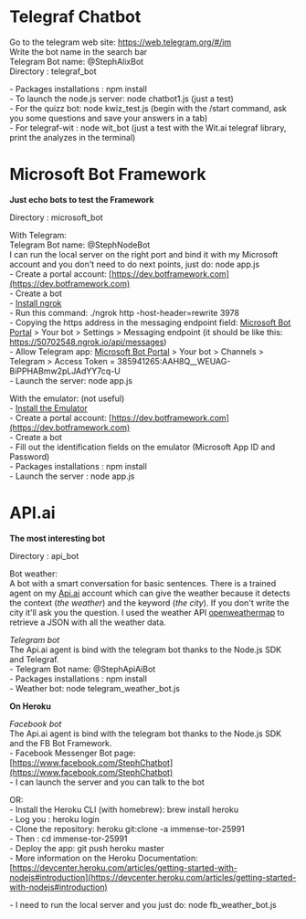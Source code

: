 # Telegraf Chatbot

Go to the telegram web site: https://web.telegram.org/#/im <br>
Write the bot name in the search bar <br>
Telegram Bot name: \@StephAlixBot <br>
Directory : telegraf_bot <br>

\- Packages installations : npm install <br>
\- To launch the node.js server: node chatbot1.js (just a test)<br>
\- For the quizz bot: node kwiz_test.js (begin with the /start command, ask you some questions and save your answers in a tab)<br>
\- For telegraf-wit : node wit_bot (just a test with the Wit.ai telegraf library, print the analyzes in the terminal) <br>


# Microsoft Bot Framework
**Just echo bots to test the Framework**

Directory : microsoft_bot <br>

With Telegram: <br>
Telegram Bot name: \@StephNodeBot <br>
I can run the local server on the right port and bind it with my Microsoft account and you don't need to do next points, just do: node app.js <br>
\- Create a portal account: [https://dev.botframework.com](https://dev.botframework.com) <br>
\- Create a bot <br>
\- [Install ngrok](https://ngrok.com) <br>
\- Run this command: ./ngrok http -host-header=rewrite 3978 <br>
\- Copying the https address in the messaging endpoint field: [Microsoft Bot Portal](https://dev.botframework.com) > Your bot > Settings > Messaging endpoint (it should be like this: https://50702548.ngrok.io/api/messages) <br>
\- Allow Telegram app: [Microsoft Bot Portal](https://dev.botframework.com) > Your bot > Channels > Telegram > Access Token = 385941265:AAH8Q__WEUAG-BiPPHABmw2pLJAdYY7cq-U <br>
\- Launch the server: node app.js <br>

With the emulator: (not useful)<br>
\- [Install the Emulator](https://emulator.botframework.com/) <br>
\- Create a portal account: [https://dev.botframework.com](https://dev.botframework.com) <br>
\- Create a bot <br>
\- Fill out the identification fields on the emulator (Microsoft App ID and Password) <br>
\- Packages installations : npm install <br>
\- Launch the server : node app.js <br>

# API.ai
**The most interesting bot**

Directory : api_bot <br>

Bot weather: <br>
A bot with a smart conversation for basic sentences. There is a trained agent on my [Api.ai](https://api.ai) account which can give the weather because it detects the context (*the weather*) and the keyword (*the city*). If you don't write the city it'll ask you the question. I used the weather API [openweathermap](http://openweathermap.org) to retrieve a JSON with all the weather data. <br>

_Telegram bot_ <br>
The Api.ai agent is bind with the telegram bot thanks to the Node.js SDK and Telegraf. <br>
\- Telegram Bot name: \@StephApiAiBot <br>
\- Packages installations : npm install <br>
\- Weather bot: node telegram_weather_bot.js <br>


**On Heroku**

_Facebook bot_ <br>
The Api.ai agent is bind with the telegram bot thanks to the Node.js SDK and the FB Bot Framework. <br>
\- Facebook Messenger Bot page: [https://www.facebook.com/StephChatbot](https://www.facebook.com/StephChatbot) <br>
\- I can launch the server and you can talk to the bot <br>

OR: <br>
\- Install the Heroku CLI (with homebrew): brew install heroku <br>
\- Log you : heroku login <br>
\- Clone the repository: heroku git:clone -a immense-tor-25991 <br>
\- Then : cd immense-tor-25991 <br>
\- Deploy the app: git push heroku master <br>
\- More information on the Heroku Documentation: [https://devcenter.heroku.com/articles/getting-started-with-nodejs#introduction](https://devcenter.heroku.com/articles/getting-started-with-nodejs#introduction) <br>


\- I need to run the local server and you just do: node fb_weather_bot.js <br>
